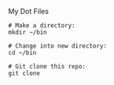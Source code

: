 My Dot Files


``` 
# Make a directory:
mkdir ~/bin

# Change into new directory:
cd ~/bin

# Git clone this repo:
git clone 